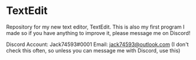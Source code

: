 # TextEdit
Repository for my new text editor, TextEdit. This is also my first program I made so if you have anything to improve it, please message me on Discord!

Discord Account: Jack74593#0001
Email: jack74593@outlook.com (I don't check this often, so unless you can message me with Discord, use this)
